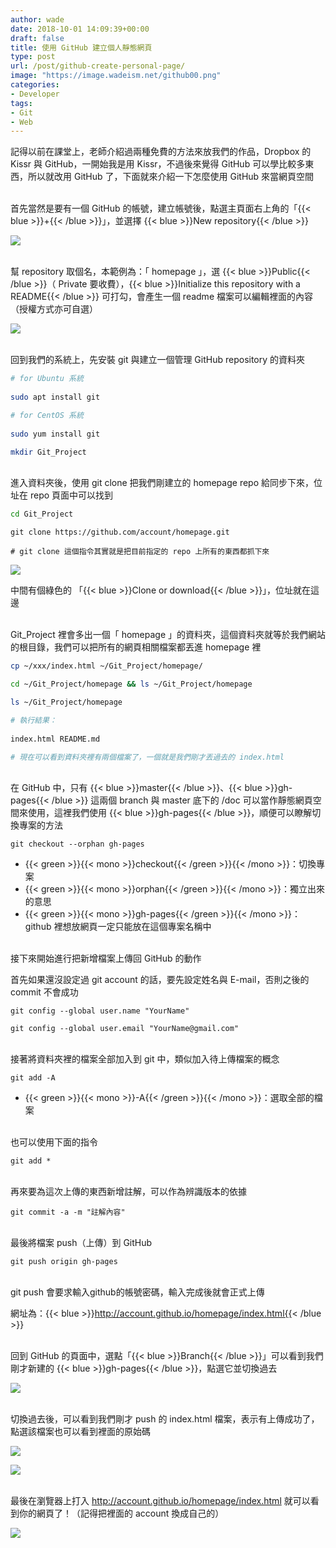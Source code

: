 ```yaml
---
author: wade
date: 2018-10-01 14:09:39+00:00
draft: false
title: 使用 GitHub 建立個人靜態網頁
type: post
url: /post/github-create-personal-page/
image: "https://image.wadeism.net/github00.png"
categories:
- Developer
tags:
- Git
- Web
---
```


記得以前在課堂上，老師介紹過兩種免費的方法來放我們的作品，Dropbox 的 Kissr 與 GitHub，一開始我是用 Kissr，不過後來覺得 GitHub 可以學比較多東西，所以就改用 GitHub 了，下面就來介紹一下怎麼使用 GitHub 來當網頁空間

\
首先當然是要有一個 GitHub 的帳號，建立帳號後，點選主頁面右上角的「{{< blue >}}+{{< /blue >}}」，並選擇 {{< blue >}}New repository{{< /blue >}}

![](https://image.wadeism.net/github01.png)

\
幫 repository 取個名，本範例為：「 homepage 」，選 {{< blue >}}Public{{< /blue >}}（ Private 要收費），{{< blue >}}Initialize this repository with a README{{< /blue >}} 可打勾，會產生一個 readme 檔案可以編輯裡面的內容（授權方式亦可自選）

![](https://image.wadeism.net/github02.png)

\
回到我們的系統上，先安裝 git 與建立一個管理 GitHub repository 的資料夾
    
```bash
# for Ubuntu 系統
    
sudo apt install git
```
    
```bash
# for CentOS 系統 
    
sudo yum install git
```
    
```bash
mkdir Git_Project
```

\
進入資料夾後，使用 git clone 把我們剛建立的 homepage repo 給同步下來，位址在 repo 頁面中可以找到
    
```bash
cd Git_Project
```

```git
git clone https://github.com/account/homepage.git

# git clone 這個指令其實就是把目前指定的 repo 上所有的東西都抓下來
```

![](https://image.wadeism.net/github03.png)

中間有個綠色的 「{{< blue >}}Clone or download{{< /blue >}}」，位址就在這邊

\
Git_Project 裡會多出一個「 homepage 」的資料夾，這個資料夾就等於我們網站的根目錄，我們可以把所有的網頁相關檔案都丟進 homepage 裡
    
```bash
cp ~/xxx/index.html ~/Git_Project/homepage/
```
    
```bash
cd ~/Git_Project/homepage && ls ~/Git_Project/homepage
```
    
```bash
ls ~/Git_Project/homepage
```

```bash
# 執行結果：
    
index.html README.md

# 現在可以看到資料夾裡有兩個檔案了，一個就是我們剛才丟過去的 index.html
```

\
在 GitHub 中，只有 {{< blue >}}master{{< /blue >}}、{{< blue >}}gh-pages{{< /blue >}} 這兩個 branch 與 master 底下的 /doc 可以當作靜態網頁空間來使用，這裡我們使用 {{< blue >}}gh-pages{{< /blue >}}，順便可以瞭解切換專案的方法
    
```git
git checkout --orphan gh-pages
```

* {{< green >}}{{< mono >}}checkout{{< /green >}}{{< /mono >}}：切換專案
* {{< green >}}{{< mono >}}orphan{{< /green >}}{{< /mono >}}：獨立出來的意思
* {{< green >}}{{< mono >}}gh-pages{{< /green >}}{{< /mono >}}：github 裡想放網頁一定只能放在這個專案名稱中

\
接下來開始進行把新增檔案上傳回 GitHub 的動作

首先如果還沒設定過 git account 的話，要先設定姓名與 E-mail，否則之後的 commit 不會成功
    
```git
git config --global user.name "YourName"
```
    
```git
git config --global user.email "YourName@gmail.com"
```

\
接著將資料夾裡的檔案全部加入到 git 中，類似加入待上傳檔案的概念
    
```git
git add -A
```

* {{< green >}}{{< mono >}}-A{{< /green >}}{{< /mono >}}：選取全部的檔案

\
也可以使用下面的指令
    
```git
git add *
```

\
再來要為這次上傳的東西新增註解，可以作為辨識版本的依據

```git
git commit -a -m "註解內容"
```

\
最後將檔案 push（上傳）到 GitHub

```git
git push origin gh-pages
```

\
git push 會要求輸入github的帳號密碼，輸入完成後就會正式上傳

網址為：{{< blue >}}http://account.github.io/homepage/index.html{{< /blue >}}

\
回到 GitHub 的頁面中，選點「{{< blue >}}Branch{{< /blue >}}」可以看到我們剛才新建的 {{< blue >}}gh-pages{{< /blue >}}，點選它並切換過去

![](https://image.wadeism.net/github04.png)

\
切換過去後，可以看到我們剛才 push 的 index.html 檔案，表示有上傳成功了，點選該檔案也可以看到裡面的原始碼

![](https://image.wadeism.net/github05.png)

![](https://image.wadeism.net/github06.png)

\
最後在瀏覽器上打入 http://account.github.io/homepage/index.html 就可以看到你的網頁了！（記得把裡面的 account 換成自己的）

![](https://image.wadeism.net/github07.webp)
